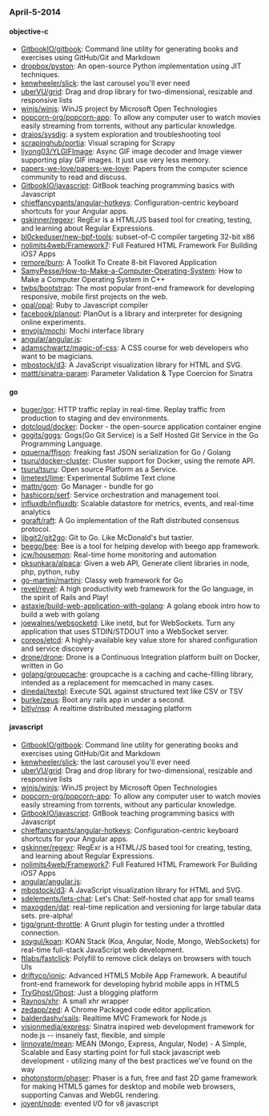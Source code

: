 ### April-5-2014

#### objective-c
* [GitbookIO/gitbook](https://github.com/GitbookIO/gitbook): Command line utility for generating books and exercises using GitHub/Git and Markdown
* [dropbox/pyston](https://github.com/dropbox/pyston): An open-source Python implementation using JIT techniques. 
* [kenwheeler/slick](https://github.com/kenwheeler/slick): the last carousel you'll ever need
* [uberVU/grid](https://github.com/uberVU/grid): Drag and drop library for two-dimensional, resizable and responsive lists
* [winjs/winjs](https://github.com/winjs/winjs): WinJS project by Microsoft Open Technologies
* [popcorn-org/popcorn-app](https://github.com/popcorn-org/popcorn-app): To allow any computer user to watch movies easily streaming from torrents, without any particular knowledge.
* [draios/sysdig](https://github.com/draios/sysdig): a system exploration and troubleshooting tool
* [scrapinghub/portia](https://github.com/scrapinghub/portia): Visual scraping for Scrapy
* [liyong03/YLGIFImage](https://github.com/liyong03/YLGIFImage): Async GIF image decoder and Image viewer supporting play GIF images. It just use very less memory.
* [papers-we-love/papers-we-love](https://github.com/papers-we-love/papers-we-love): Papers from the computer science community to read and discuss.
* [GitbookIO/javascript](https://github.com/GitbookIO/javascript): GitBook teaching programming basics with Javascript
* [chieffancypants/angular-hotkeys](https://github.com/chieffancypants/angular-hotkeys): Configuration-centric keyboard shortcuts for your Angular apps.    
* [gskinner/regexr](https://github.com/gskinner/regexr): RegExr is a HTML/JS based tool for creating, testing, and learning about Regular Expressions.
* [bl0ckeduser/new-bpf-tools](https://github.com/bl0ckeduser/new-bpf-tools): subset-of-C compiler targeting 32-bit x86
* [nolimits4web/Framework7](https://github.com/nolimits4web/Framework7): Full Featured HTML Framework For Building iOS7 Apps
* [remore/burn](https://github.com/remore/burn): A Toolkit To Create 8-bit Flavored Application
* [SamyPesse/How-to-Make-a-Computer-Operating-System](https://github.com/SamyPesse/How-to-Make-a-Computer-Operating-System): How to Make a Computer Operating System in C++
* [twbs/bootstrap](https://github.com/twbs/bootstrap): The most popular front-end framework for developing responsive, mobile first projects on the web.
* [opal/opal](https://github.com/opal/opal): Ruby to Javascript compiler
* [facebook/planout](https://github.com/facebook/planout): PlanOut is a library and interpreter for designing online experiments.
* [enyojs/mochi](https://github.com/enyojs/mochi): Mochi interface library
* [angular/angular.js](https://github.com/angular/angular.js): 
* [adamschwartz/magic-of-css](https://github.com/adamschwartz/magic-of-css): A CSS course for web developers who want to be magicians.
* [mbostock/d3](https://github.com/mbostock/d3): A JavaScript visualization library for HTML and SVG.
* [mattt/sinatra-param](https://github.com/mattt/sinatra-param): Parameter Validation & Type Coercion for Sinatra

#### go
* [buger/gor](https://github.com/buger/gor): HTTP traffic replay in real-time. Replay traffic from production to staging and dev environments.  
* [dotcloud/docker](https://github.com/dotcloud/docker): Docker - the open-source application container engine
* [gogits/gogs](https://github.com/gogits/gogs): Gogs(Go Git Service) is a Self Hosted Git Service in the Go Programming Language.
* [pquerna/ffjson](https://github.com/pquerna/ffjson): freaking fast JSON serialization for Go / Golang
* [tsuru/docker-cluster](https://github.com/tsuru/docker-cluster): Cluster support for Docker,  using the remote API.
* [tsuru/tsuru](https://github.com/tsuru/tsuru): Open source Platform as a Service.
* [limetext/lime](https://github.com/limetext/lime): Experimental Sublime Text clone
* [mattn/gom](https://github.com/mattn/gom): Go Manager - bundle for go
* [hashicorp/serf](https://github.com/hashicorp/serf): Service orchestration and management tool.
* [influxdb/influxdb](https://github.com/influxdb/influxdb): Scalable datastore for metrics, events, and real-time analytics
* [goraft/raft](https://github.com/goraft/raft): A Go implementation of the Raft distributed consensus protocol.
* [libgit2/git2go](https://github.com/libgit2/git2go): Git to Go. Like McDonald's but tastier.
* [beego/bee](https://github.com/beego/bee): Bee is a tool for helping develop with beego app framework.
* [jcw/housemon](https://github.com/jcw/housemon): Real-time home monitoring and automation
* [pksunkara/alpaca](https://github.com/pksunkara/alpaca): Given a web API, Generate client libraries in node, php, python, ruby
* [go-martini/martini](https://github.com/go-martini/martini): Classy web framework for Go
* [revel/revel](https://github.com/revel/revel): A high productivity web framework for the Go language, in the spirit of Rails and Play!
* [astaxie/build-web-application-with-golang](https://github.com/astaxie/build-web-application-with-golang): A golang ebook intro how to build a web with golang
* [joewalnes/websocketd](https://github.com/joewalnes/websocketd): Like inetd, but for WebSockets. Turn any application that uses STDIN/STDOUT into a WebSocket server.
* [coreos/etcd](https://github.com/coreos/etcd): A highly-available key value store for shared configuration and service discovery
* [drone/drone](https://github.com/drone/drone): Drone is a Continuous Integration platform built on Docker, written in Go
* [golang/groupcache](https://github.com/golang/groupcache): groupcache is a caching and cache-filling library, intended as a replacement for memcached in many cases.
* [dinedal/textql](https://github.com/dinedal/textql): Execute SQL against structured text like CSV or TSV
* [burke/zeus](https://github.com/burke/zeus): Boot any rails app in under a second.
* [bitly/nsq](https://github.com/bitly/nsq): A realtime distributed messaging platform

#### javascript
* [GitbookIO/gitbook](https://github.com/GitbookIO/gitbook): Command line utility for generating books and exercises using GitHub/Git and Markdown
* [kenwheeler/slick](https://github.com/kenwheeler/slick): the last carousel you'll ever need
* [uberVU/grid](https://github.com/uberVU/grid): Drag and drop library for two-dimensional, resizable and responsive lists
* [winjs/winjs](https://github.com/winjs/winjs): WinJS project by Microsoft Open Technologies
* [popcorn-org/popcorn-app](https://github.com/popcorn-org/popcorn-app): To allow any computer user to watch movies easily streaming from torrents, without any particular knowledge.
* [GitbookIO/javascript](https://github.com/GitbookIO/javascript): GitBook teaching programming basics with Javascript
* [chieffancypants/angular-hotkeys](https://github.com/chieffancypants/angular-hotkeys): Configuration-centric keyboard shortcuts for your Angular apps.    
* [gskinner/regexr](https://github.com/gskinner/regexr): RegExr is a HTML/JS based tool for creating, testing, and learning about Regular Expressions.
* [nolimits4web/Framework7](https://github.com/nolimits4web/Framework7): Full Featured HTML Framework For Building iOS7 Apps
* [angular/angular.js](https://github.com/angular/angular.js): 
* [mbostock/d3](https://github.com/mbostock/d3): A JavaScript visualization library for HTML and SVG.
* [sdelements/lets-chat](https://github.com/sdelements/lets-chat): Let's Chat: Self-hosted chat app for small teams
* [maxogden/dat](https://github.com/maxogden/dat): real-time replication and versioning for large tabular data sets. pre-alpha!
* [tjgq/grunt-throttle](https://github.com/tjgq/grunt-throttle): A Grunt plugin for testing under a throttled connection.
* [soygul/koan](https://github.com/soygul/koan): KOAN Stack (Koa, Angular, Node, Mongo, WebSockets) for real-time full-stack JavaScript web development.
* [ftlabs/fastclick](https://github.com/ftlabs/fastclick): Polyfill to remove click delays on browsers with touch UIs
* [driftyco/ionic](https://github.com/driftyco/ionic): Advanced HTML5 Mobile App Framework. A beautiful front-end framework for developing hybrid mobile apps in HTML5
* [TryGhost/Ghost](https://github.com/TryGhost/Ghost): Just a blogging platform
* [Raynos/xhr](https://github.com/Raynos/xhr): A small xhr wrapper
* [zedapp/zed](https://github.com/zedapp/zed): A Chrome Packaged code editor application.
* [balderdashy/sails](https://github.com/balderdashy/sails): Realtime MVC Framework for Node.js
* [visionmedia/express](https://github.com/visionmedia/express): Sinatra inspired web development framework for node.js -- insanely fast, flexible, and simple
* [linnovate/mean](https://github.com/linnovate/mean): MEAN (Mongo, Express, Angular, Node) - A Simple, Scalable and Easy starting point for full stack javascript web development - utilizing many of the best practices we've found on the way
* [photonstorm/phaser](https://github.com/photonstorm/phaser): Phaser is a fun, free and fast 2D game framework for making HTML5 games for desktop and mobile web browsers, supporting Canvas and WebGL rendering.
* [joyent/node](https://github.com/joyent/node): evented I/O for v8 javascript
